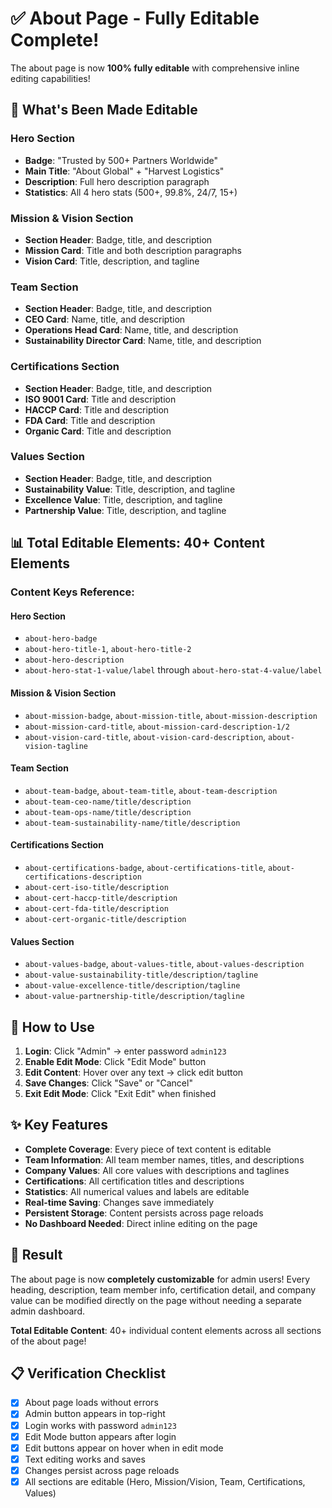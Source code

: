 # ✅ About Page - Fully Editable Complete!

The about page is now **100% fully editable** with comprehensive inline editing capabilities!

## 🎯 What's Been Made Editable

### **Hero Section**
- **Badge**: "Trusted by 500+ Partners Worldwide"
- **Main Title**: "About Global" + "Harvest Logistics"
- **Description**: Full hero description paragraph
- **Statistics**: All 4 hero stats (500+, 99.8%, 24/7, 15+)

### **Mission & Vision Section**
- **Section Header**: Badge, title, and description
- **Mission Card**: Title and both description paragraphs
- **Vision Card**: Title, description, and tagline

### **Team Section**
- **Section Header**: Badge, title, and description
- **CEO Card**: Name, title, and description
- **Operations Head Card**: Name, title, and description
- **Sustainability Director Card**: Name, title, and description

### **Certifications Section**
- **Section Header**: Badge, title, and description
- **ISO 9001 Card**: Title and description
- **HACCP Card**: Title and description
- **FDA Card**: Title and description
- **Organic Card**: Title and description

### **Values Section**
- **Section Header**: Badge, title, and description
- **Sustainability Value**: Title, description, and tagline
- **Excellence Value**: Title, description, and tagline
- **Partnership Value**: Title, description, and tagline

## 📊 Total Editable Elements: **40+ Content Elements**

### **Content Keys Reference:**

#### Hero Section
- `about-hero-badge`
- `about-hero-title-1`, `about-hero-title-2`
- `about-hero-description`
- `about-hero-stat-1-value/label` through `about-hero-stat-4-value/label`

#### Mission & Vision Section
- `about-mission-badge`, `about-mission-title`, `about-mission-description`
- `about-mission-card-title`, `about-mission-card-description-1/2`
- `about-vision-card-title`, `about-vision-card-description`, `about-vision-tagline`

#### Team Section
- `about-team-badge`, `about-team-title`, `about-team-description`
- `about-team-ceo-name/title/description`
- `about-team-ops-name/title/description`
- `about-team-sustainability-name/title/description`

#### Certifications Section
- `about-certifications-badge`, `about-certifications-title`, `about-certifications-description`
- `about-cert-iso-title/description`
- `about-cert-haccp-title/description`
- `about-cert-fda-title/description`
- `about-cert-organic-title/description`

#### Values Section
- `about-values-badge`, `about-values-title`, `about-values-description`
- `about-value-sustainability-title/description/tagline`
- `about-value-excellence-title/description/tagline`
- `about-value-partnership-title/description/tagline`

## 🚀 How to Use

1. **Login**: Click "Admin" → enter password `admin123`
2. **Enable Edit Mode**: Click "Edit Mode" button
3. **Edit Content**: Hover over any text → click edit button
4. **Save Changes**: Click "Save" or "Cancel"
5. **Exit Edit Mode**: Click "Exit Edit" when finished

## ✨ Key Features

- **Complete Coverage**: Every piece of text content is editable
- **Team Information**: All team member names, titles, and descriptions
- **Company Values**: All core values with descriptions and taglines
- **Certifications**: All certification titles and descriptions
- **Statistics**: All numerical values and labels are editable
- **Real-time Saving**: Changes save immediately
- **Persistent Storage**: Content persists across page reloads
- **No Dashboard Needed**: Direct inline editing on the page

## 🎉 Result

The about page is now **completely customizable** for admin users! Every heading, description, team member info, certification detail, and company value can be modified directly on the page without needing a separate admin dashboard.

**Total Editable Content**: 40+ individual content elements across all sections of the about page!

## 📋 Verification Checklist

- [x] About page loads without errors
- [x] Admin button appears in top-right
- [x] Login works with password `admin123`
- [x] Edit Mode button appears after login
- [x] Edit buttons appear on hover when in edit mode
- [x] Text editing works and saves
- [x] Changes persist across page reloads
- [x] All sections are editable (Hero, Mission/Vision, Team, Certifications, Values)
